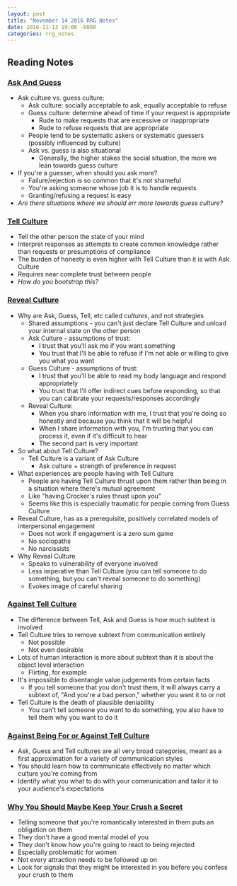 ```yaml
---
layout: post
title: "November 14 2016 RRG Notes"
date: 2016-11-13 19:00 -0800
categories: rrg_notes
---
```


## Reading Notes

### [Ask And Guess](http://lesswrong.com/lw/375/ask_and_guess/)
- Ask culture vs. guess culture:
  - Ask culture: socially acceptable to ask, equally acceptable to refuse
  - Guess culture: determine ahead of time if your request is appropriate
    - Rude to make requests that are excessive or inappropriate
    - Rude to refuse requests that are appropriate
  - People tend to be systematic askers or systematic guessers (possibly influenced by culture)
  - Ask vs. guess is also situational 
    - Generally, the higher stakes the social situation, the more we lean towards guess culture
- If you're a guesser, when should you ask more?
  - Failure/rejection is so common that it's not shameful
  - You're asking someone whose job it is to handle requests
  - Granting/refusing a request is easy
- _Are there situations where we should err more towards guess culture?_

### [Tell Culture](http://lesswrong.com/lw/jis/tell_culture/)
- Tell the other person the state of your mind
- Interpret responses as attempts to create common knowledge rather than requests or presumptions of compliance
- The burden of honesty is even higher with Tell Culture than it is with Ask Culture
- Requires near complete trust between people
- _How do you bootstrap this?_

### [Reveal Culture](http://malcolmocean.com/2015/06/reveal-culture/)
- Why are Ask, Guess, Tell, etc called _cultures_, and not strategies
  - Shared assumptions - you can't just declare Tell Culture and unload your internal state on the other person
  - Ask Culture - assumptions of trust:
    - I trust that you'll ask me if you want something
    - You trust that I'll be able to refuse if I'm not able or willing to give you what you want
  - Guess Culture - assumptions of trust:
    - I trust that you'll be able to read my body language and respond appropriately
    - You trust that I'll offer indirect cues before responding, so that you can calibrate your requests/responses accordingly
  - Reveal Culture:
    - When you share information with me, I trust that you're doing so honestly and because you think that it will be helpful
    - When I share information with you, I'm trusting that you can process it, even if it's difficult to hear
    - The second part is very important
- So what about Tell Culture?
  - Tell Culture is a variant of Ask Culture
    - Ask culture + strength of preference in request
- What experiences are people having with Tell Culture
  - People are having Tell Culture thrust upon them rather than being in a situation where there's mutual agreement
  - Like "having Crocker's rules thrust upon you"
  - Seems like this is especially traumatic for people coming from Guess Culture
- Reveal Culture, has as a prerequisite, positively correlated models of interpersonal engagement
  - Does not work if engagement is a zero sum game
  - No sociopaths
  - No narcissists
- Why Reveal Culture
  - Speaks to vulnerability of everyone involved
  - Less imperative than Tell Culture (you can tell someone to do something, but you can't reveal someone to do something)
  - Evokes image of careful sharing

### [Against Tell Culture](https://thingofthings.wordpress.com/2015/05/08/against-tell-culture/)
- The difference between Tell, Ask and Guess is how much subtext is involved
- Tell Culture tries to remove subtext from communication entirely
  - Not possible
  - Not even desirable
- Lots of human interaction is more about subtext than it is about the object level interaction
  - Flirting, for example
- It's impossible to disentangle value judgements from certain facts
  - If you tell someone that you don't trust them, it will always carry a subtext of, "And you're a bad person," whether you want it to or not
- Tell Culture is the death of plausible deniability
  - You can't tell someone you want to do something, you also have to tell them why you want to do it

### [Against Being For or Against Tell Culture](http://agentyduck.blogspot.com/2015/05/against-being-for-or-against-tell.html)
- Ask, Guess and Tell cultures are all very broad categories, meant as a first approximation for a variety of communication styles
- You should learn how to communicate effectively no matter which culture you're coming from
- Identify what you what to do with your communication and tailor it to your audience's expectations

### [Why You Should Maybe Keep Your Crush a Secret](http://www.theferrett.com/ferrettworks/2014/02/why-you-should-maybe-keep-your-crush-a-secret/)
- Telling someone that you're romantically interested in them puts an obligation on them
- They don't have a good mental model of you
- They don't know how you're going to react to being rejected
- Especially problematic for women
- Not every attraction needs to be followed up on
- Look for signals that they might be interested in you before you confess your crush to them

